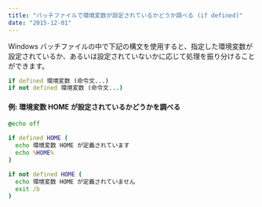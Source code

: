 ```yaml
---
title: "バッチファイルで環境変数が設定されているかどうか調べる (if defined)"
date: "2015-12-01"
---
```


Windows バッチファイルの中で下記の構文を使用すると、指定した環境変数が設定されているか、あるいは設定されていないかに応じて処理を振り分けることができます。

```bat
if defined 環境変数 (命令文...)
if not defined 環境変数 (命令文...)
```

#### 例: 環境変数 HOME が設定されているかどうかを調べる

```bat
@echo off

if defined HOME (
  echo 環境変数 HOME が定義されています
  echo %HOME%
)

if not defined HOME (
  echo 環境変数 HOME が定義されていません
  exit /b
)
```

